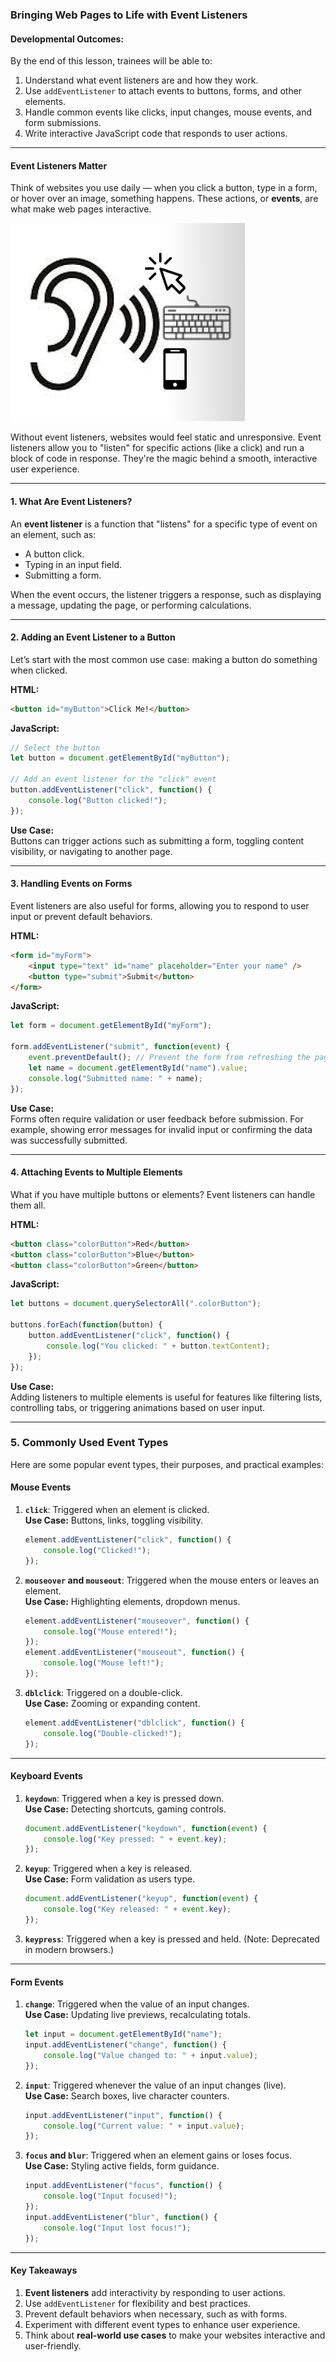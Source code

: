 ### **Bringing Web Pages to Life with Event Listeners**

#### **Developmental Outcomes:**
By the end of this lesson, trainees will be able to:
1. Understand what event listeners are and how they work.  
2. Use `addEventListener` to attach events to buttons, forms, and other elements.  
3. Handle common events like clicks, input changes, mouse events, and form submissions.  
4. Write interactive JavaScript code that responds to user actions.  

---

#### **Event Listeners Matter**
Think of websites you use daily — when you click a button, type in a form, or hover over an image, something happens. These actions, or **events**, are what make web pages interactive.  

<img src="./Assets/event_listener_image.png" alt="Event Listener Image">

Without event listeners, websites would feel static and unresponsive. Event listeners allow you to "listen" for specific actions (like a click) and run a block of code in response. They're the magic behind a smooth, interactive user experience.

---

#### **1. What Are Event Listeners?**
An **event listener** is a function that "listens" for a specific type of event on an element, such as:  
- A button click.  
- Typing in an input field.  
- Submitting a form.  

When the event occurs, the listener triggers a response, such as displaying a message, updating the page, or performing calculations.

---

#### **2. Adding an Event Listener to a Button**
Let’s start with the most common use case: making a button do something when clicked.

**HTML:**
```html
<button id="myButton">Click Me!</button>
```

**JavaScript:**
```javascript
// Select the button
let button = document.getElementById("myButton");

// Add an event listener for the "click" event
button.addEventListener("click", function() {
    console.log("Button clicked!");
});
```

**Use Case:**  
Buttons can trigger actions such as submitting a form, toggling content visibility, or navigating to another page.

---

#### **3. Handling Events on Forms**
Event listeners are also useful for forms, allowing you to respond to user input or prevent default behaviors.

**HTML:**
```html
<form id="myForm">
    <input type="text" id="name" placeholder="Enter your name" />
    <button type="submit">Submit</button>
</form>
```

**JavaScript:**
```javascript
let form = document.getElementById("myForm");

form.addEventListener("submit", function(event) {
    event.preventDefault(); // Prevent the form from refreshing the page
    let name = document.getElementById("name").value;
    console.log("Submitted name: " + name);
});
```

**Use Case:**  
Forms often require validation or user feedback before submission. For example, showing error messages for invalid input or confirming the data was successfully submitted.

---

#### **4. Attaching Events to Multiple Elements**
What if you have multiple buttons or elements? Event listeners can handle them all.

**HTML:**
```html
<button class="colorButton">Red</button>
<button class="colorButton">Blue</button>
<button class="colorButton">Green</button>
```

**JavaScript:**
```javascript
let buttons = document.querySelectorAll(".colorButton");

buttons.forEach(function(button) {
    button.addEventListener("click", function() {
        console.log("You clicked: " + button.textContent);
    });
});
```

**Use Case:**  
Adding listeners to multiple elements is useful for features like filtering lists, controlling tabs, or triggering animations based on user input.

---

### **5. Commonly Used Event Types**
Here are some popular event types, their purposes, and practical examples:

#### **Mouse Events**
1. **`click`**: Triggered when an element is clicked.  
   **Use Case:** Buttons, links, toggling visibility.  
   ```javascript
   element.addEventListener("click", function() {
       console.log("Clicked!");
   });
   ```

2. **`mouseover` and `mouseout`**: Triggered when the mouse enters or leaves an element.  
   **Use Case:** Highlighting elements, dropdown menus.  
   ```javascript
   element.addEventListener("mouseover", function() {
       console.log("Mouse entered!");
   });
   element.addEventListener("mouseout", function() {
       console.log("Mouse left!");
   });
   ```

3. **`dblclick`**: Triggered on a double-click.  
   **Use Case:** Zooming or expanding content.  
   ```javascript
   element.addEventListener("dblclick", function() {
       console.log("Double-clicked!");
   });
   ```

---

#### **Keyboard Events**
1. **`keydown`**: Triggered when a key is pressed down.  
   **Use Case:** Detecting shortcuts, gaming controls.  
   ```javascript
   document.addEventListener("keydown", function(event) {
       console.log("Key pressed: " + event.key);
   });
   ```

2. **`keyup`**: Triggered when a key is released.  
   **Use Case:** Form validation as users type.  
   ```javascript
   document.addEventListener("keyup", function(event) {
       console.log("Key released: " + event.key);
   });
   ```

3. **`keypress`**: Triggered when a key is pressed and held. (Note: Deprecated in modern browsers.)  

---

#### **Form Events**
1. **`change`**: Triggered when the value of an input changes.  
   **Use Case:** Updating live previews, recalculating totals.  
   ```javascript
   let input = document.getElementById("name");
   input.addEventListener("change", function() {
       console.log("Value changed to: " + input.value);
   });
   ```

2. **`input`**: Triggered whenever the value of an input changes (live).  
   **Use Case:** Search boxes, live character counters.  
   ```javascript
   input.addEventListener("input", function() {
       console.log("Current value: " + input.value);
   });
   ```

3. **`focus` and `blur`**: Triggered when an element gains or loses focus.  
   **Use Case:** Styling active fields, form guidance.  
   ```javascript
   input.addEventListener("focus", function() {
       console.log("Input focused!");
   });
   input.addEventListener("blur", function() {
       console.log("Input lost focus!");
   });
   ```

---

#### **Key Takeaways**
1. **Event listeners** add interactivity by responding to user actions.  
2. Use `addEventListener` for flexibility and best practices.  
3. Prevent default behaviors when necessary, such as with forms.  
4. Experiment with different event types to enhance user experience.  
5. Think about **real-world use cases** to make your websites interactive and user-friendly.  
